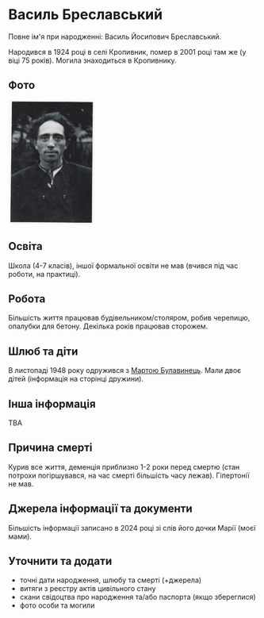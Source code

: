 # Василь Бреславський #

Повне ім'я при народженні: Василь Йосипович Бреславський.

Народився в 1924 році в селі Кропивник, помер в 2001 році там же (у віці 75 років). Могила знаходиться в Кропивнику.

## Фото ##

[<img src="../photos/photo_016_75.jpg" height=250 />](../photos/photo_016.md)

## Освіта ##

Школа (4-7 класів), іншої формальної освіти не мав (вчився під час роботи, на практиці).

## Робота ##

Більшість життя працював будівельником/столяром, робив черепицю, опалубки для бетону. Декілька років працював сторожем.

## Шлюб та діти ##

В листопаді 1948 року одружився з [Мартою Булавинець](Марта%20Булавинець.md). Мали двоє дітей (інформація на сторінці дружини).

## Інша інформація ##

TBA

## Причина смерті ##

Курив все життя, деменція приблизно 1-2 роки перед смертю (стан потрохи погіршувався, на час смерті більшість часу лежав). Гіпертонії не мав.

## Джерела інформації та документи ##

Більшість інформації записано в 2024 році зі слів його дочки Марії (моєї мами).

## Уточнити та додати ##

- точні дати народження, шлюбу та смерті (+джерела)
- витяги з реєстру актів цивільного стану
- скани свідоцтва про народження та/або паспорта (якщо збереглися)
- фото особи та могили
